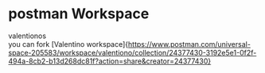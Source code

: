 # postman Workspace 
valentionos  
you can fork [Valentino workspace]{https://www.postman.com/universal-space-205583/workspace/valentiono/collection/24377430-3192e5e1-0f2f-494a-8cb2-b13d268dc81f?action=share&creator=24377430}

